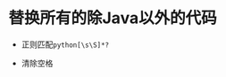 # 替换所有的除Java以外的代码
- 正则匹配```python[\s\S]*?```

[//]: # (- 正则匹配[English Version]&#40;[\s\S]*?&#41;)

- 清除空格 